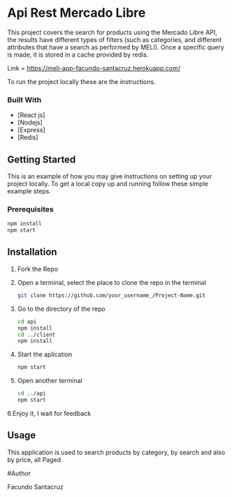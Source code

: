 # Api Rest Mercado Libre


This project covers the search for products using the Mercado Libre API, the results have different types of filters (such as categories, and different attributes that have a search as performed by MELI). Once a specific query is made, it is stored in a cache provided by redis.

Link = https://meli-app-facundo-santacruz.herokuapp.com/

To run the project locally these are the instructions.

### Built With

* [React js]
* [Nodejs]
* [Express]
* [Redis]

## Getting Started

This is an example of how you may give instructions on setting up your project locally.
To get a local copy up and running follow these simple example steps.

### Prerequisites

  ```sh
  npm install
  npm start
  ```

## Installation

1. Fork the Repo

2. Open a terminal, select the place to clone the repo in the terminal
   ```sh
   git clone https://github.com/your_username_/Project-Name.git
   ```
3. Go to the directory of the repo
     ```sh
     cd api
     npm install
     cd ../client
     npm install
   ```
4. Start the aplication
   ```sh
   npm start
   ```
5. Open another terminal
   ```sh
   cd ../api
   npm start
   ```
6.Enjoy it, I wait for feedback
      

## Usage

This application is used to search products by category, by search and also by price, all Paged

#Author

Facundo Santacruz
